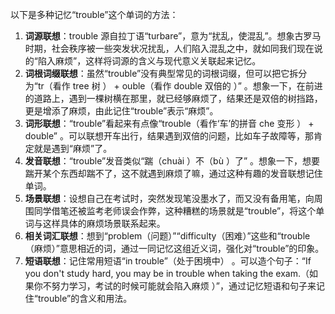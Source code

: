 以下是多种记忆“trouble”这个单词的方法：
1. **词源联想**：trouble 源自拉丁语“turbare”，意为“扰乱，使混乱”。想象古罗马时期，社会秩序被一些突发状况扰乱，人们陷入混乱之中，就如同我们现在说的“陷入麻烦”，这样将词源的含义与现代意义关联起来记忆。
2. **词根词缀联想**：虽然“trouble”没有典型常见的词根词缀，但可以把它拆分为“tr（看作 tree 树 ） + ouble（看作 double 双倍的 ）” 。想象一下，在前进的道路上，遇到一棵树横在那里，就已经够麻烦了，结果还是双倍的树挡路，更是增添了麻烦，由此记住“trouble”表示“麻烦”。
3. **词形联想**：“trouble”看起来有点像“trouble（看作‘车’的拼音 che 变形 ） + double” 。可以联想开车出行，结果遇到双倍的问题，比如车子故障等，那肯定就是遇到“麻烦”了。
4. **发音联想**：“trouble”发音类似“踹（chuài ）不（bù ）了” 。想象一下，想要踹开某个东西却踹不了，这不就遇到麻烦了嘛，通过这种有趣的发音联想记住单词。
5. **场景联想**：设想自己在考试时，突然发现笔没墨水了，而又没有备用笔，向周围同学借笔还被监考老师误会作弊，这种糟糕的场景就是“trouble”，将这个单词与这样具体的麻烦场景联系起来。
6. **相关词汇联想**：想到“problem（问题）”“difficulty（困难）”这些和“trouble（麻烦）”意思相近的词，通过一同记忆这组近义词，强化对“trouble”的印象。
7. **短语联想**：记住常用短语“in trouble”（处于困境中） 。可以造个句子：“If you don't study hard, you may be in trouble when taking the exam.（如果你不努力学习，考试的时候可能就会陷入麻烦 ）”，通过记忆短语和句子来记住“trouble”的含义和用法。 